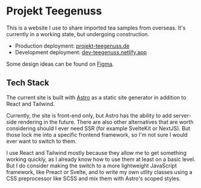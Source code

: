 # Projekt Teegenuss
This is a website I use to share imported tea samples from overseas. It's currently in a working state, but undergoing construction.

- Production deployment: [projekt-teegenuss.de](https://projekt-teegenuss.de)
- Development deployment: [dev-teegenuss.netlify.app](https://dev-teegenuss.netlify.app)

Some design ideas can be found on [Figma](https://www.figma.com/proto/TDuz9f4zXzVkXuKgXyvFPJ/Teegenuss?node-id=335-1908).

## Tech Stack
The current site is built with [Astro](https://astro.build/) as a static site generator in addition to React and Tailwind.

Currently, the site is front-end only, but Astro has the ability to add server-side rendering in the future. There are also other alternatives that are worth considering should I ever need SSR (for example SvelteKit or NextJS). But those lock me into a specific frontend framework, so I'm not sure I would ever want to switch to them.

I use React and Tailwind mostly because they allow me to get something working quickly, as I already know how to use them at least on a basic level. But I do consider making the switch to a more lightweight JavaScript framework, like Preact or Svelte, and to write my own utlity classes using a CSS preprocessor like SCSS and mix them with Astro's scoped styles.
